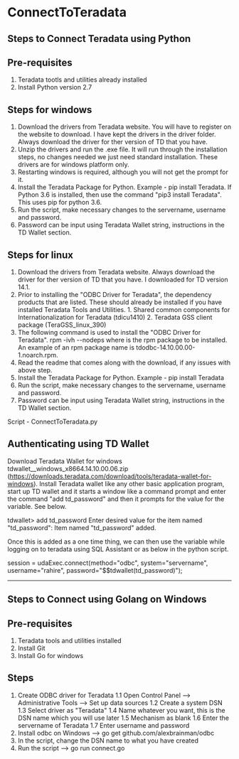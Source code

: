# ConnectToTeradata

Steps to Connect Teradata using Python
-----------------------------------------------------------------
Pre-requisites
----------------
1. Teradata tootls and utilities already installed
2. Install Python version 2.7

Steps for windows
-----------------
1. Download the drivers from Teradata website. You will have to register on the website to download. I have kept the drivers in the driver folder. Always download the driver for ther version of TD that you have.
2. Unzip the drivers and run the .exe file. It will run through the installation steps, no changes needed we just need standard installation. These drivers are for windows platform only.
3. Restarting windows is required, although you will not get the prompt for it.
4. Install the Teradata Package for Python. Example - pip install Teradata. If Python 3.6 is installed, then use the command "pip3 install Teradata". This uses pip for python 3.6.
5. Run the script, make necessary changes to the servername, username and password.
6. Password can be input using Teradata Wallet string, instructions in the TD Wallet section.

Steps for linux
-----------------
1. Download the drivers from Teradata website. Always download the driver for ther version of TD that you have. I downloaded for TD version 14.1.
2. Prior to installing the "ODBC Driver for Teradata", the dependency products that are listed. These should already be installed if you have installed Teradata Tools and Utilities.
            1. Shared common components for Internationalization for Teradata (tdicu1410)
            2. Teradata GSS client package                                    (TeraGSS_linux_390)
3. The following command is used to install the "ODBC Driver for Teradata".
            rpm -ivh <rpm package> --nodeps
        where <rpm package> is the rpm package to be installed.  An example of an rpm
        package name is tdodbc-14.10.00.00-1.noarch.rpm.
4. Read the readme that comes along with the download, if any issues with above step.
5. Install the Teradata Package for Python. Example - pip install Teradata
6. Run the script, make necessary changes to the servername, username and password.
7. Password can be input using Teradata Wallet string, instructions in the TD Wallet section.

Script - ConnectToTeradata.py

Authenticating using TD Wallet 
--------------------------------
Download Teradata Wallet for windows tdwallet__windows_x8664.14.10.00.06.zip (https://downloads.teradata.com/download/tools/teradata-wallet-for-windows). Install Teradata wallet like any other basic application program, start up TD wallet and it starts a window like a command prompt and enter the command "add td_password" and then it prompts for the value for the variable. See below.

tdwallet> add td_password
Enter desired value for the item named "td_password":
Item named "td_password" added.

Once this is added as a one time thing, we can then use the variable while logging on to teradata using SQL Assistant or as below in the python script.

session = udaExec.connect(method="odbc", system="servername", username="rahire", password="$$tdwallet(td_password)");


------------------------------------------------------------------------------------------------------------------------------

Steps to Connect using Golang on Windows
------------------------------------------

Pre-requisites
---------------
1. Teradata tools and utilities installed
2. Install Git 
3. Install Go for windows

Steps
----------------------------------------------------------
1. Create ODBC driver for Teradata
1.1 Open Control Panel --> Administrative Tools --> Set up data sources
1.2 Create a system DSN
1.3 Select driver as "Teradata"
1.4 Name whatever you want, this is the DSN name which you  will use later
1.5 Mechanism as blank
1.6 Enter the servername of Teradata
1.7 Enter username and password
2. Install odbc on Windows --> go get github.com/alexbrainman/odbc
3. In the script, change the DSN name to what you have created
4. Run the script --> go run connect.go



